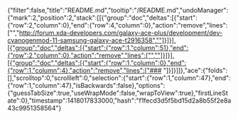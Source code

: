 {"filter":false,"title":"README.md","tooltip":"/README.md","undoManager":{"mark":2,"position":2,"stack":[[{"group":"doc","deltas":[{"start":{"row":2,"column":0},"end":{"row":4,"column":0},"action":"remove","lines":["","http://forum.xda-developers.com/galaxy-ace-plus/development/dev-cyanogenmod-11-samsung-galaxy-ace-t2916358",""]}]}],[{"group":"doc","deltas":[{"start":{"row":1,"column":51},"end":{"row":2,"column":0},"action":"remove","lines":["",""]}]}],[{"group":"doc","deltas":[{"start":{"row":1,"column":0},"end":{"row":1,"column":4},"action":"remove","lines":["### "]}]}]]},"ace":{"folds":[],"scrolltop":0,"scrollleft":0,"selection":{"start":{"row":1,"column":47},"end":{"row":1,"column":47},"isBackwards":false},"options":{"guessTabSize":true,"useWrapMode":false,"wrapToView":true},"firstLineState":0},"timestamp":1418017833000,"hash":"f1fecd3d5f5bd15d2a8b55f2e8a43c9951358564"}